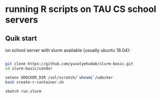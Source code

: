 # running R scripts on TAU CS school servers

## Quik start

on school server with slurm available (usually ubuntu 18.04):

```sh

git clone https://github.com/yuvalyehudab/slurm-basic.git
cd slurm-basic/condor

setenv UDOCKER_DIR /vol/scratch/`whoami`/udocker
bash create-r-container.sh

sbatch run.slurm

```
